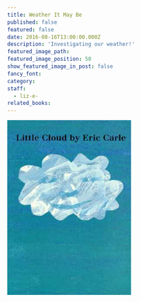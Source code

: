 ```yaml
---
title: Weather It May Be
published: false
featured: false
date: 2016-08-16T13:00:00.000Z
description: 'Investigating our weather!'
featured_image_path:
featured_image_position: 50
show_featured_image_in_post: false
fancy_font:
category:
staff:
  - liz-e-
related_books:
---
```



[![](/uploads/versions/littlecloud---x----285-400x---.jpg)](http://www.brooklinebooksmith-shop.com/book/9780399231919)